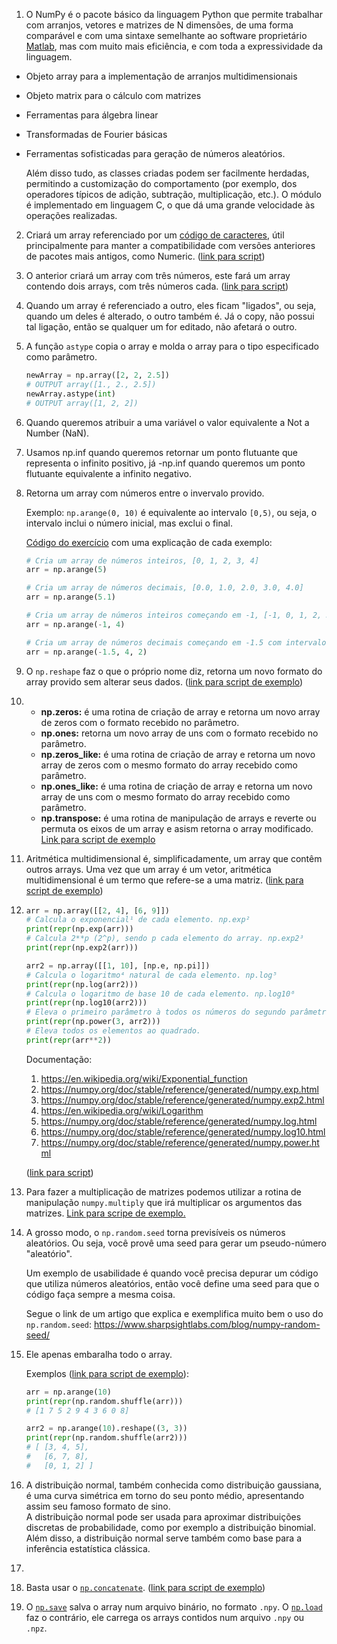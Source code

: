 1. O NumPy é o pacote básico da linguagem Python que permite trabalhar com arranjos, vetores e matrizes de N dimensões, de uma forma comparável e com uma sintaxe semelhante ao software proprietário [Matlab](https://www.mathworks.com/), mas com muito mais eficiência, e com toda a expressividade da linguagem.

 - Objeto array para a implementação de arranjos multidimensionais
 - Objeto matrix para o cálculo com matrizes
 - Ferramentas para álgebra linear
 - Transformadas de Fourier básicas
 - Ferramentas sofisticadas para geração de números aleatórios.

    Além disso tudo, as classes criadas podem ser facilmente herdadas, permitindo a customização do comportamento (por exemplo, dos operadores típicos de adição, subtração, multiplicação, etc.). O módulo é implementado em linguagem C, o que dá uma grande velocidade às operações realizadas.

2. Criará um array referenciado por um [código de caracteres](https://numpy.org/doc/stable/user/basics.types.html#array-types-and-conversions-between-types), útil principalmente para manter a compatibilidade com versões anteriores de pacotes mais antigos, como Numeric. ([link para script](scripts/q2.py))

3. O anterior criará um array com três números, este fará um array contendo dois arrays, com três números cada. ([link para script](scripts/q3.py))

4. Quando um array é referenciado a outro, eles ficam "ligados", ou seja, quando um deles é alterado, o outro também é. Já o copy, não possui tal ligação, então se qualquer um for editado, não afetará o outro.

5. A função `astype` copia o array e molda o array para o tipo especificado como parâmetro. <br> 

    ```python
    newArray = np.array([2, 2, 2.5])
    # OUTPUT array([1., 2., 2.5])
    newArray.astype(int)
    # OUTPUT array([1, 2, 2])
    ```

6. Quando queremos atribuir a uma variável o valor equivalente a Not a Number (NaN).

7. Usamos np.inf quando queremos retornar um ponto flutuante que representa o infinito positivo, já -np.inf quando queremos um ponto flutuante equivalente a infinito negativo.

8. Retorna um array com números entre o invervalo provido.

   Exemplo: `np.arange(0, 10)` é equivalente ao intervalo `[0,5)`, ou seja, o intervalo inclui o número inicial, mas exclui o final.

   [Código do exercício](scripts/q8.py) com uma explicação de cada exemplo:

   ```python
   # Cria um array de números inteiros, [0, 1, 2, 3, 4]
   arr = np.arange(5)
   
   # Cria um array de números decimais, [0.0, 1.0, 2.0, 3.0, 4.0]
   arr = np.arange(5.1)
   
   # Cria um array de números inteiros começando em -1, [-1, 0, 1, 2, 3]
   arr = np.arange(-1, 4)
   
   # Cria um array de números decimais começando em -1.5 com intervalo de 2 números, [-1.5, 0.5, 2.5]
   arr = np.arange(-1.5, 4, 2)
   ```

9.  O `np.reshape` faz o que o próprio nome diz, retorna um novo formato do array provido sem alterar seus dados. ([link para script de exemplo](scripts/a9.py))

10. - **np.zeros:** é uma rotina de criação de array e retorna um novo array de zeros com o formato recebido no parâmetro.
    - **np.ones:** retorna um novo array de uns com o formato recebido no parâmetro.
    - **np.zeros_like:** é uma rotina de criação de array e retorna um novo array de zeros com o mesmo formato do array recebido como parâmetro.
    - **np.ones_like:** é uma rotina de criação de array e retorna um novo array de uns com o mesmo formato do array recebido como parâmetro.
    - **np.transpose:** é uma rotina de manipulação de arrays e reverte ou permuta os eixos de um array e asism retorna o array modificado. 
        [Link para script de exemplo](/scripts/a10.py)

11. Aritmética multidimensional é, simplificadamente, um array que contêm outros arrays. Uma vez que um array é um vetor, aritmética multidimensional é um termo que refere-se a uma matriz. ([link para script de exemplo](scripts/a11.py))

12. ```python
    arr = np.array([[2, 4], [6, 9]])
    # Calcula o exponencial¹ de cada elemento. np.exp²
    print(repr(np.exp(arr)))
    # Calcula 2**p (2^p), sendo p cada elemento do array. np.exp2³
    print(repr(np.exp2(arr)))
    
    arr2 = np.array([[1, 10], [np.e, np.pi]])
    # Calcula o logaritmo⁴ natural de cada elemento. np.log⁵
    print(repr(np.log(arr2)))
    # Calcula o logaritmo de base 10 de cada elemento. np.log10⁶
    print(repr(np.log10(arr2)))
    # Eleva o primeiro parâmetro à todos os números do segundo parâmetro. np.power⁷
    print(repr(np.power(3, arr2)))
    # Eleva todos os elementos ao quadrado.
    print(repr(arr**2))
    ```

    Documentação:

    1. https://en.wikipedia.org/wiki/Exponential_function
    2. https://numpy.org/doc/stable/reference/generated/numpy.exp.html
    3. https://numpy.org/doc/stable/reference/generated/numpy.exp2.html
    4. https://en.wikipedia.org/wiki/Logarithm
    5. https://numpy.org/doc/stable/reference/generated/numpy.log.html
    6. https://numpy.org/doc/stable/reference/generated/numpy.log10.html
    7. https://numpy.org/doc/stable/reference/generated/numpy.power.html

    ([link para script](scripts/q12.py))

13. Para fazer a multiplicação de matrizes podemos utilizar a rotina de manipulação `numpy.multiply` que irá multiplicar os argumentos das matrizes. [Link para scripe de exemplo.](scripts/a13.py)

14. A grosso modo, o `np.random.seed` torna previsíveis os números aleatórios. Ou seja, você provê uma seed para gerar um pseudo-número "aleatório".

    Um exemplo de usabilidade é quando você precisa depurar um código que utiliza números aleatórios, então você define uma seed para que o código faça sempre a mesma coisa.

    Segue o link de um artigo que explica e exemplifica muito bem o uso do `np.random.seed`: https://www.sharpsightlabs.com/blog/numpy-random-seed/

15. Ele apenas embaralha todo o array.

    Exemplos ([link para script de exemplo](scripts/a15.py)):

    ```python
    arr = np.arange(10)
    print(repr(np.random.shuffle(arr)))
    # [1 7 5 2 9 4 3 6 0 8]
    
    arr2 = np.arange(10).reshape((3, 3))
    print(repr(np.random.shuffle(arr2)))
    # [ [3, 4, 5],
    #   [6, 7, 8],
    #	[0, 1, 2] ]
    ```

16. A distribuição normal, também conhecida como distribuição gaussiana, é uma curva simétrica em torno do seu ponto médio, apresentando assim seu famoso formato de sino.<br>
    A distribuição normal pode ser usada para aproximar distribuições discretas de probabilidade, como por exemplo a distribuição binomial. Além disso, a distribuição normal serve também como base para a inferência estatística clássica.




17. 

18. Basta usar o [`np.concatenate`](https://numpy.org/devdocs/reference/generated/numpy.concatenate.html). ([link para script de exemplo](scripts/a18.py))

19. O [`np.save`](https://numpy.org/doc/stable/reference/generated/numpy.save.html) salva o array num arquivo binário, no formato `.npy`. O [`np.load`](https://numpy.org/doc/stable/reference/generated/numpy.load.html) faz o contrário, ele carrega os arrays contidos num arquivo `.npy` ou `.npz`.

